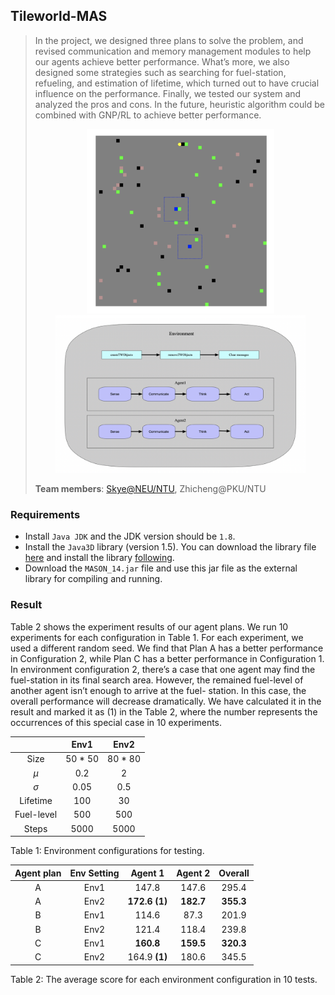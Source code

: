 ## Tileworld-MAS

>In the project, we designed three plans to solve the problem, and revised communication and memory management modules to help our agents achieve better performance. What’s more, we also designed some strategies such as searching for fuel-station, refueling, and estimation of lifetime, which turned out to have crucial influence on the performance. Finally, we tested our system and analyzed the pros and cons. In the future, heuristic algorithm could be combined with GNP/RL to achieve better performance.
>
><p align="center">
>  <img src="./res/1.png" width="300"/>
>  <img src="./res/2.png" width="400"/>
></p>
>
>**Team members**: [Skye@NEU/NTU](https://github.com/RoyalSkye), Zhicheng@PKU/NTU

### Requirements

- Install `Java JDK` and the JDK version should be `1.8`.
- Install the `Java3D` library (version 1.5). You can download the library file [here](https://www.oracle.com/technetwork/java/javase/tech/index-jsp-138252.html) and install the library [following](https://download.java.net/media/java3d/builds/release/1.5.1/README-download.html).
- Download the `MASON_14.jar` file and use this jar file as the external library for compiling and running.

### Result

Table 2 shows the experiment results of our agent plans. We run 10 experiments for each configuration in Table 1. For each experiment, we used a different random seed. We find that Plan A has a better performance in Configuration 2, while Plan C has a better performance in Configuration 1. In environment configuration 2, there’s a case that one agent may find the fuel-station in its final search area. However, the remained fuel-level of another agent isn’t enough to arrive at the fuel- station. In this case, the overall performance will decrease dramatically. We have calculated it in the result and marked it as (1) in the Table 2, where the number represents the occurrences of this special case in 10 experiments.

|            |  Env1   |  Env2   |
| :--------: | :-----: | :-----: |
|    Size    | 50 * 50 | 80 * 80 |
|    *μ*     |   0.2   |    2    |
|    *σ*     |  0.05   |   0.5   |
|  Lifetime  |   100   |   30    |
| Fuel-level |   500   |   500   |
|   Steps    |  5000   |  5000   |

<p align = "left">Table 1: Environment configurations for testing.</p>

| Agent plan | Env Setting |    Agent 1    |  Agent 2  |  Overall  |
| :--------: | :---------: | :-----------: | :-------: | :-------: |
|     A      |    Env1     |     147.8     |   147.6   |   295.4   |
|     A      |    Env2     | **172.6 (1)** | **182.7** | **355.3** |
|     B      |    Env1     |     114.6     |   87.3    |   201.9   |
|     B      |    Env2     |     121.4     |   118.4   |   239.8   |
|     C      |    Env1     |   **160.8**   | **159.5** | **320.3** |
|     C      |    Env2     | 164.9 **(1)** |   180.6   |   345.5   |

<p align="left">Table 2: The average score for each environment configuration in 10 tests.</p>
